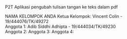 P2T
Aplikasi pengubah tulisan tangan ke teks dalam pdf

NAMA KELOMPOK ANDA
Ketua Kelompok: Vincent Colin - 19/444076/TK/49272 <br/>
Anggota 1: Adib Siddhi Adhipta - 19/444034/TK/49230 <br/>
Anggota 2:
Anggota 3:
Anggota 4:


